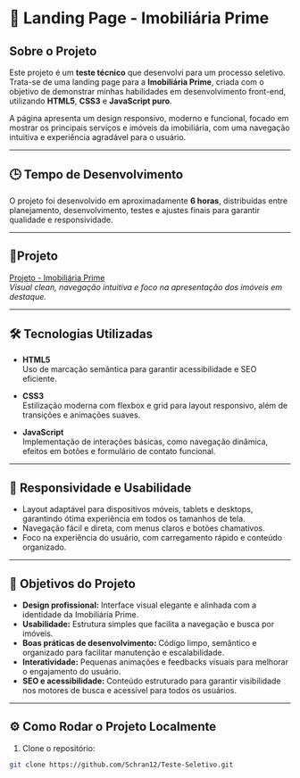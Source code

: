 # 🚀 Landing Page - Imobiliária Prime

## Sobre o Projeto


Este projeto é um **teste técnico** que desenvolvi para um processo seletivo. Trata-se de uma landing page para a **Imobiliária Prime**, criada com o objetivo de demonstrar minhas habilidades em desenvolvimento front-end, utilizando **HTML5**, **CSS3** e **JavaScript puro**.

A página apresenta um design responsivo, moderno e funcional, focado em mostrar os principais serviços e imóveis da imobiliária, com uma navegação intuitiva e experiência agradável para o usuário.

---

## 🕒 Tempo de Desenvolvimento

O projeto foi desenvolvido em aproximadamente **6 horas**, distribuídas entre planejamento, desenvolvimento, testes e ajustes finais para garantir qualidade e responsividade.

---

## 🎨Projeto

[Projeto - Imobiliária Prime](https://imobiliariaprime.netlify.app/)  
*Visual clean, navegação intuitiva e foco na apresentação dos imóveis em destaque.*

---

## 🛠️ Tecnologias Utilizadas

- **HTML5**  
  Uso de marcação semântica para garantir acessibilidade e SEO eficiente.

- **CSS3**  
  Estilização moderna com flexbox e grid para layout responsivo, além de transições e animações suaves.

- **JavaScript**  
  Implementação de interações básicas, como navegação dinâmica, efeitos em botões e formulário de contato funcional.

---

## 📱 Responsividade e Usabilidade

- Layout adaptável para dispositivos móveis, tablets e desktops, garantindo ótima experiência em todos os tamanhos de tela.
- Navegação fácil e direta, com menus claros e botões chamativos.
- Foco na experiência do usuário, com carregamento rápido e conteúdo organizado.

---

## 🎯 Objetivos do Projeto

- **Design profissional:** Interface visual elegante e alinhada com a identidade da Imobiliária Prime.
- **Usabilidade:** Estrutura simples que facilita a navegação e busca por imóveis.
- **Boas práticas de desenvolvimento:** Código limpo, semântico e organizado para facilitar manutenção e escalabilidade.
- **Interatividade:** Pequenas animações e feedbacks visuais para melhorar o engajamento do usuário.
- **SEO e acessibilidade:** Conteúdo estruturado para garantir visibilidade nos motores de busca e acessível para todos os usuários.

---

## ⚙️ Como Rodar o Projeto Localmente

1. Clone o repositório:

```bash
git clone https://github.com/Schran12/Teste-Seletivo.git
